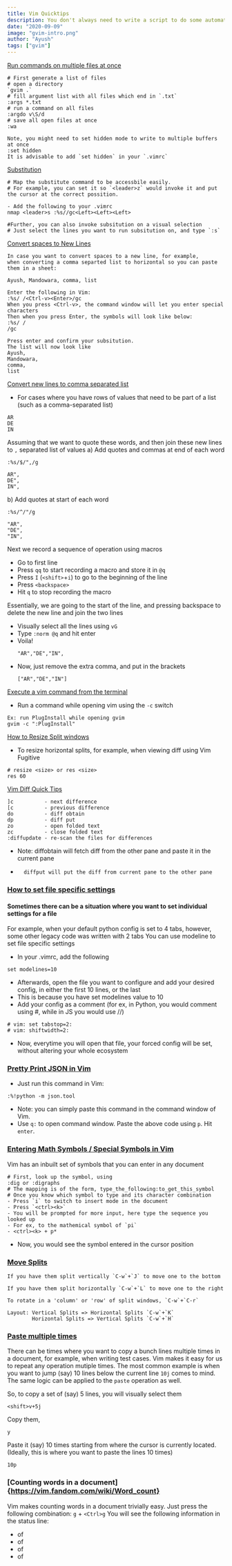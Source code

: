 ```yaml
---
title: Vim Quicktips
description: You don't always need to write a script to do some automation, sometimes, "Vim" is enough.
date: "2020-09-09"
image: "gvim-intro.png"
author: "Ayush"
tags: ["gvim"]
---
```


[Run commands on multiple files at once](https://stackoverflow.com/questions/7126789/vim-run-a-command-on-multiple-files)

```
# First generate a list of files
# open a directory
`gvim .`
# fill argument list with all files which end in `.txt`
:args *.txt
# run a command on all files
:argdo v\S/d
# save all open files at once
:wa

Note, you might need to set hidden mode to write to multiple buffers at once
:set hidden
It is advisable to add `set hidden` in your `.vimrc`
```

[Substitution]()

```
# Map the substitute command to be accessbile easily.
# For example, you can set it so `<leader>z` would invoke it and put the cursor at the correct possition.

- Add the following to your .vimrc
nmap <leader>s :%s//gc<Left><Left><Left>

#Further, you can also invoke subsitution on a visual selection
# Just select the lines you want to run subsitution on, and type `:s`
```

[Convert spaces to New Lines](https://stackoverflow.com/a/1048646)

```
In case you want to convert spaces to a new line, for example,
when converting a comma separted list to horizontal so you can paste them in a sheet:

Ayush, Mandowara, comma, list

Enter the following in Vim:
:%s/ /<Ctrl-v><Enter>/gc
When you press <Ctrl-v>, the command window will let you enter special characters
Then when you press Enter, the symbols will look like below:
:%s/ /
/gc

Press enter and confirm your subsitution.
The list will now look like
Ayush,
Mandowara,
comma,
list
```

[Convert new lines to comma separated list](https://github.com/ayushxx7)

- For cases where you have rows of values that need to be part of a list (such as a comma-separated list)

```
AR
DE
IN
```

Assuming that we want to quote these words, and then join these new lines to `,` separated list of values
a) Add quotes and commas at end of each word

```
:%s/$/",/g
```

```
AR",
DE",
IN",
```

b) Add quotes at start of each word

```
:%s/^/"/g
```

```
"AR",
"DE",
"IN",
```

Next we record a sequence of operation using macros

- Go to first line
- Press `qq` to start recording a macro and store it in `@q`
- Press `I` (`<shift>`+`i`) to go to the beginning of the line
- Press `<backspace>`
- Hit `q` to stop recording the macro

Essentially, we are going to the start of the line, and pressing backspace to delete the new line and join the two lines

- Visually select all the lines using `vG`
- Type `:norm @q` and hit enter
- Voila!
  ```
  "AR","DE","IN",
  ```
- Now, just remove the extra comma, and put in the brackets
  ```
  ["AR","DE","IN"]
  ```

[Execute a vim command from the terminal](https://til.hashrocket.com/posts/aeeauzmhvv-run-vim-command-from-the-command-line)

- Run a command while opening vim using the `-c` switch

```
Ex: run PlugInstall while opening gvim
gvim -c ":PlugInstall"
```

[How to Resize Split windows](https://vim.fandom.com/wiki/Resize_splits_more_quickly)

- To resize horizontal splits, for example, when viewing diff using Vim Fugitive

```
# resize <size> or res <size>
res 60
```

[Vim Diff Quick Tips](https://gist.github.com/mattratleph/4026987)

```
]c          - next difference
[c          - previous difference
do          - diff obtain
dp          - diff put
zo          - open folded text
zc          - close folded text
:diffupdate - re-scan the files for differences
```

- Note: diffobtain will fetch diff from the other pane and paste it in the current pane
-       diffput will put the diff from current pane to the other pane

### [How to set file specific settings](https://www.howtoforge.com/tutorial/vim-modeline-settings/)

#### Sometimes there can be a situation where you want to set individual settings for a file

For example, when your default python config is set to 4 tabs, however, some other legacy code was written with 2 tabs
You can use modeline to set file specific settings

- In your .vimrc, add the following

```
set modelines=10
```

- Afterwards, open the file you want to configure and add your desired config, in either the first 10 lines, or the last
- This is because you have set modelines value to 10
- Add your config as a comment (for ex, in Python, you would comment using #, while in JS you would use //)

```
# vim: set tabstop=2:
# vim: shiftwidth=2:
```

- Now, everytime you will open that file, your forced config will be set, without altering your whole ecosystem

### [Pretty Print JSON in Vim](https://pascalprecht.github.io/posts/pretty-print-json-in-vim)

- Just run this command in Vim:

```
:%!python -m json.tool
```

- Note: you can simply paste this command in the command window of Vim.
- Use `q:` to open command window. Paste the above code using `p`. Hit `enter`.

### [Entering Math Symbols / Special Symbols in Vim](http://www.alecjacobson.com/weblog/?p=443)

Vim has an inbuilt set of symbols that you can enter in any document

```
# First, look up the symbol, using
:dig or :digraphs
# The mapping is of the form, type_the_following:to_get_this_symbol
# Once you know which symbol to type and its character combination
- Press `i` to switch to insert mode in the document
- Press `<ctrl><k>`
- You will be prompted for more input, here type the sequence you looked up
- For ex, to the mathemical symbol of `pi`
- <ctrl><k> + p*
```

- Now, you would see the symbol entered in the cursor position

### [Move Splits](https://stackoverflow.com/a/6071520)

```
If you have them split vertically `C-w`+`J` to move one to the bottom

If you have them split horizontally `C-w`+`L` to move one to the right

To rotate in a 'column' or 'row' of split windows, `C-w`+`C-r`

Layout: Vertical Splits => Horizontal Splits `C-w`+`K`
        Horizontal Splits => Vertical Splits `C-w`+`H`
```

### [Paste multiple times](https://stackoverflow.com/questions/16700989/paste-multiple-times-in-vim/24899228#24899228)

There can be times where you want to copy a bunch lines multiple times in a document, for example, when writing test cases.
Vim makes it easy for us to repeat any operation mutiple times.
The most common example is when you want to jump (say) 10 lines below the current line `10j` comes to mind.
The same logic can be applied to the `paste` operation as well.

So, to copy a set of (say) 5 lines, you will visually select them

```
<shift>v+5j
```

Copy them,

```
y
```

Paste it (say) 10 times starting from where the cursor is currently located. (Ideally, this is where you want to paste the lines 10 times)

```
10p
```

### [Counting words in a document]{https://vim.fandom.com/wiki/Word_count}

Vim makes counting words in a document trivially easy. Just press the following combination:
`g` + `<Ctrl>g`
You will see the following information in the status line:

- <current column> of <total columns>
- <current line number> of <total lines>
- <current word position> of _<total words>_
- <current byte> of <total bytes>
